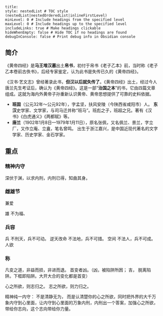 ```table-of-contents
title: 
style: nestedList # TOC style (nestedList|nestedOrderedList|inlineFirstLevel)
minLevel: 0 # Include headings from the specified level
maxLevel: 0 # Include headings up to the specified level
includeLinks: true # Make headings clickable
hideWhenEmpty: false # Hide TOC if no headings are found
debugInConsole: false # Print debug info in Obsidian console
```
## 简介

《黄帝四经》是**马王堆汉墓**出土**帛书**，初付于帛书《老子乙本》前，当时称《老子乙本卷前古佚书》，后经专家鉴定，认为此书是失传已久的《黄帝四经》。

《汉书·艺文志》曾经著录此书，**但汉以后就失传了**。《黄帝四经》出土，经过今人唐兰先生考证后，确认为《黄帝四经》。这是一部“**治国之本**”的书，它由四篇文章组成。这就为海内外黄帝子孙重新认识黄帝、黄帝思想提供了可靠的史料依据。

- **班固**（公元32年～公元92年），字孟坚，扶风安陵（今陕西省咸阳市）人。 **东汉**史学家、文学家，与司马迁并称“班马”。班彪之子，班超之兄。著有《汉书》《白虎通义》《两都赋》等。
- **唐兰**（1902年1月8日—1979年1月11日），原名张佩，又名佩兰、景兰，字立厂，又作立庵、立盦，笔名曾鸣。 出生于浙江嘉兴，是中国近现代著名的文字学家、历史学家、金石学家。

## 重点
### 精神内守


深伏于渊，以求内刑，内刑已得，知曲其身。

### 雌雄节

兼爱

雄
不为福、

### 兵容

兵
不刑天，兵不可动。   逆天改命
不法地，兵不可措。   空间
不法人，兵不可成。   人欲

### 称

凡变之道，非益而损，非进而退。
首变者凶。（凶，被陷阱所困； 吉， 脱离陷阱。下框即陷阱。大开大合的变化都是首变）



心之所欲，则志归之。
志之所欲，则力归之。

精神纯一内守：
不是清静无为，
而是认清楚你的心之所欲，同时把外界的大千万象内守到心里面，让内守到心里面的万象内刑，内刑出一个答案，加强心之所欲，带给你志向，这个志向带给你力量。


